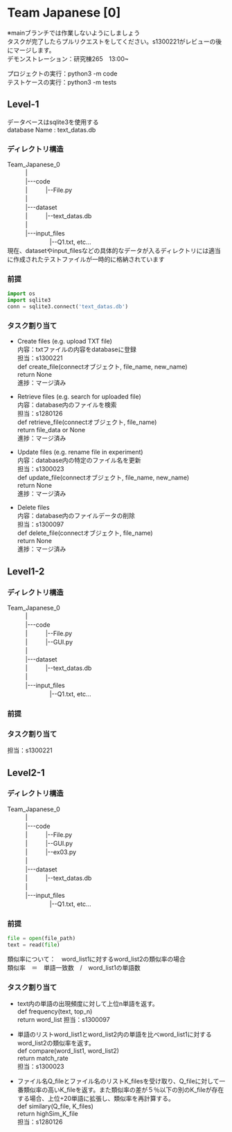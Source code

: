 # Team Japanese [0]  
※mainブランチでは作業しないようにしましょう  
タスクが完了したらプルリクエストをしてください。s1300221がレビューの後にマージします。  
デモンストレーション：研究棟265　13:00~  

プロジェクトの実行：python3 -m code  
テストケースの実行：python3 -m tests  

## Level-1
データベースはsqlite3を使用する  
database Name : text_datas.db  

### ディレクトリ構造    
Team_Japanese_0  
　　　|  
　　　|---code  
　　　|　　　|--File.py  
　　　|  
　　　|---dataset  
　　　|　　　|--text_datas.db  
　　　|  
　　　|---input_files  
　　　　　　　|--Q1.txt, etc...  
現在、datasetやinput_filesなどの具体的なデータが入るディレクトリには適当に作成されたテストファイルが一時的に格納されています  

### 前提  
```python
import os  
import sqlite3  
conn = sqlite3.connect('text_datas.db')  
```
### タスク割り当て  
- Create files (e.g. upload TXT file)  
  内容：txtファイルの内容をdatabaseに登録  
  担当：s1300221  
  def create_file(connectオブジェクト, file_name, new_name)  
  return None  
  進捗：マージ済み
  
- Retrieve files (e.g. search for uploaded file)  
  内容：database内のファイルを検索  
  担当：s1280126  
  def retrieve_file(connectオブジェクト, file_name)  
  return file_data or None  
  進捗：マージ済み
  
- Update files (e.g. rename file in experiment)  
  内容：database内の特定のファイル名を更新  
  担当：s1300023  
  def update_file(connectオブジェクト, file_name, new_name)  
  return None  
  進捗：マージ済み
  
- Delete files  
  内容：database内のファイルデータの削除  
  担当：s1300097  
  def delete_file(connectオブジェクト, file_name)  
  return None  
  進捗：マージ済み

## Level1-2
### ディレクトリ構造    
Team_Japanese_0  
　　　|  
　　　|---code  
　　　|　　　|--File.py  
　　　|　　　|--GUI.py  
　　　|  
　　　|---dataset  
　　　|　　　|--text_datas.db  
　　　|  
　　　|---input_files  
　　　　　　　|--Q1.txt, etc...  

### 前提  
### タスク割り当て  
担当：s1300221  

## Level2-1
### ディレクトリ構造    
Team_Japanese_0  
　　　|  
　　　|---code  
　　　|　　　|--File.py  
　　　|　　　|--GUI.py  
　　　|　　　|--ex03.py  
　　　|  
　　　|---dataset  
　　　|　　　|--text_datas.db  
　　　|  
　　　|---input_files  
　　　　　　　|--Q1.txt, etc...  

### 前提  
```python
file = open(file_path)
text = read(file)
```
類似率について：　word_list1に対するword_list2の類似率の場合  
類似率　＝　単語一致数　/　word_list1の単語数  

### タスク割り当て 
- text内の単語の出現頻度に対して上位n単語を返す。  
  def frequency(text, top_n)  
  return word_list
  担当：s1300097
  
- 単語のリストword_list1とword_list2内の単語を比べword_list1に対するword_list2の類似率を返す。  
  def compare(word_list1, word_list2)  
  return match_rate  
  担当：s1300023  
  
- ファイル名Q_fileとファイル名のリストK_filesを受け取り、Q_fileに対して一番類似率の高いK_fileを返す。また類似率の差が５％以下の別のK_fileが存在する場合、上位+20単語に拡張し、類似率を再計算する。  
  def similary(Q_file, K_files)  
  return highSim_K_file  
  担当：s1280126  
